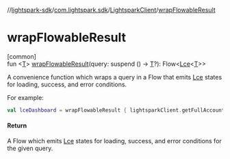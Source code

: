 //[lightspark-sdk](../../../index.md)/[com.lightspark.sdk](../index.md)/[LightsparkClient](index.md)/[wrapFlowableResult](wrap-flowable-result.md)

# wrapFlowableResult

[common]\
fun &lt;[T](wrap-flowable-result.md)&gt; [wrapFlowableResult](wrap-flowable-result.md)(query: suspend () -&gt; [T](wrap-flowable-result.md)?): Flow&lt;[Lce](../-lce/index.md)&lt;[T](wrap-flowable-result.md)&gt;&gt;

A convenience function which wraps a query in a Flow that emits [Lce](../-lce/index.md) states for loading, success, and error conditions.

For example:

```kotlin
val lceDashboard = wrapFlowableResult { lightsparkClient.getFullAccountDashboard() }
```

#### Return

A Flow which emits [Lce](../-lce/index.md) states for loading, success, and error conditions for the given query.
